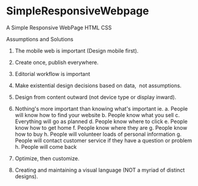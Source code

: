 # SimpleResponsiveWebpage
A Simple Responsive WebPage HTML CSS


Assumptions and Solutions

1. The mobile web is important (Design mobile first).

2. Create once, publish everywhere.

3. Editorial workflow is important

4. Make existential design decisions based on data,  not assumptions.

5. Design from content outward (not device type or display inward).

6. Nothing's more important than knowing what's important ie.
a. People will know how to find your website
b. People know what you sell
c. Everything will go as planned
d. People know where to click
e. People know how to get home
f. People know where they are
g. People know how to buy
h. People will volunteer loads of personal information
g. People will contact customer service if they have a question or problem
h. People will come back

7. Optimize, then customize.

8. Creating and maintaining a visual language (NOT a myriad of distinct designs).

